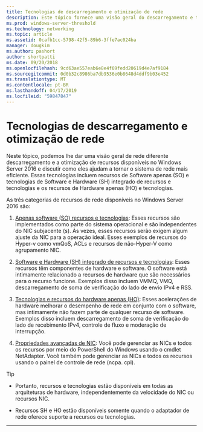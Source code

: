 ```yaml
---
title: Tecnologias de descarregamento e otimização de rede
description: Este tópico fornece uma visão geral do descarregamento e tecnologias de otimização no Windows Server 2016 e inclui links para diretrizes adicionais sobre essas tecnologias.
ms.prod: windows-server-threshold
ms.technology: networking
ms.topic: article
ms.assetid: 0cafb1cc-5798-42f5-89b6-3ffe7ac024ba
manager: dougkim
ms.author: pashort
author: shortpatti
ms.date: 09/20/2018
ms.openlocfilehash: 9cd63ae557eab6e8e4f69fedd20619d4e7af9184
ms.sourcegitcommit: 0d0b32c8986ba7db9536e0b8648d4ddf9b03e452
ms.translationtype: MT
ms.contentlocale: pt-BR
ms.lasthandoff: 04/17/2019
ms.locfileid: "59847847"
---
```

# <a name="network-offload-and-optimization-technologies"></a>Tecnologias de descarregamento e otimização de rede

Neste tópico, podemos lhe dar uma visão geral de rede diferente descarregamento e a otimização de recursos disponíveis no Windows Server 2016 e discutir como eles ajudam a tornar o sistema de rede mais eficiente. Essas tecnologias incluem recursos de Software apenas (SO) e tecnologias de Software e Hardware (SH) integrado de recursos e tecnologias e os recursos de Hardware apenas (HO) e tecnologias.

As três categorias de recursos de rede disponíveis no Windows Server 2016 são: 

1.  [Apenas software (SO) recursos e tecnologias](hpn-software-only-features.md): Esses recursos são implementados como parte do sistema operacional e são independentes do NIC subjacente (s). Às vezes, esses recursos serão exigem algum ajuste da NIC para a operação ideal. Esses exemplos de recursos do Hyper-v como vmQoS, ACLs e recursos de não-Hyper-V como agrupamento NIC.   

2.  [Software e Hardware (SH) integrado de recursos e tecnologias](hpn-software-hardware-features.md): Esses recursos têm componentes de hardware e software. O software está intimamente relacionado a recursos de hardware que são necessários para o recurso funcione. Exemplos disso incluem VMMQ, VMQ, descarregamento de soma de verificação do lado de envio IPv4 e RSS.   

3.  [Tecnologias e recursos do hardware apenas (HO)](hpn-hardware-only-features.md): Esses acelerações de hardware melhorar o desempenho de rede em conjunto com o software, mas intimamente não fazem parte de qualquer recurso de software. Exemplos disso incluem descarregamento de soma de verificação do lado de recebimento IPv4, controle de fluxo e moderação de interrupção. 

4. [Propriedades avançadas de NIC](hpn-nic-advanced-properties.md): Você pode gerenciar as NICs e todos os recursos por meio do PowerShell do Windows usando o cmdlet NetAdapter.  Você também pode gerenciar as NICs e todos os recursos usando o painel de controle de rede (ncpa. cpl). 

>[!TIP]
>- Portanto, recursos e tecnologias estão disponíveis em todas as arquiteturas de hardware, independentemente da velocidade do NIC ou recursos NIC.
>
>- Recursos SH e HO estão disponíveis somente quando o adaptador de rede oferece suporte a recursos ou tecnologias.

---
